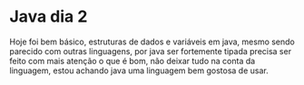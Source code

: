 # Java dia 2

Hoje foi bem básico, estruturas de dados e variáveis em java, mesmo sendo parecido
com outras linguagens, por java ser fortemente tipada precisa ser feito com mais atenção
o que é bom, não deixar tudo na conta da linguagem, estou achando java uma linguagem bem gostosa de usar.